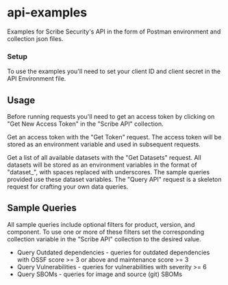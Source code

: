 # api-examples
Examples for Scribe Security's API in the form of Postman environment and collection json files.

### Setup
To use the examples you'll need to set your client ID and client secret in the API Environment file.

## Usage
Before running requests you'll need to get an access token by clicking on "Get New Access Token" in the "Scribe API" collection.

Get an access token with the "Get Token" request. 
The access token will be stored as an environment variable and used in subsequent requests.

Get a list of all available datasets with the "Get Datasets" request. 
All datasets will be stored as an environment variables in the format of "dataset_<dataset>", with spaces replaced with underscores.
The sample queries provided use these dataset variables.
The "Query API" request is a skeleton request for crafting your own data queries.

## Sample Queries
All sample queries include optional filters for product, version, and component.
To use one or more of these filters set the corresponding collection variable in the "Scribe API" collection to the desired value.

* Query Outdated dependencies - queries for outdated dependencies with OSSF score >= 3 or above and maintenance score >= 3
* Query Vulnerabilities - queries for vulnerabilities with severity >= 6
* Query SBOMs - queries for image and source (git) SBOMs
